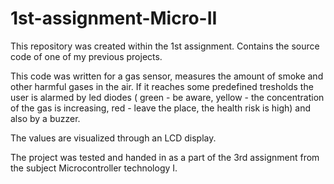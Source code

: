 # 1st-assignment-Micro-II
This repository was created within the 1st assignment. Contains the source code of one of my previous projects. 

This code was written for a gas sensor, measures the amount of smoke and other harmful gases in the air. If it reaches some predefined tresholds the user is alarmed by led diodes ( green - be aware, yellow - the concentration of the gas is increasing, red - leave the place, the health risk is high) and also by a buzzer.

The values are visualized through an LCD display. 

The project was tested and handed in as a part of the 3rd assignment from the subject Microcontroller technology I.  
